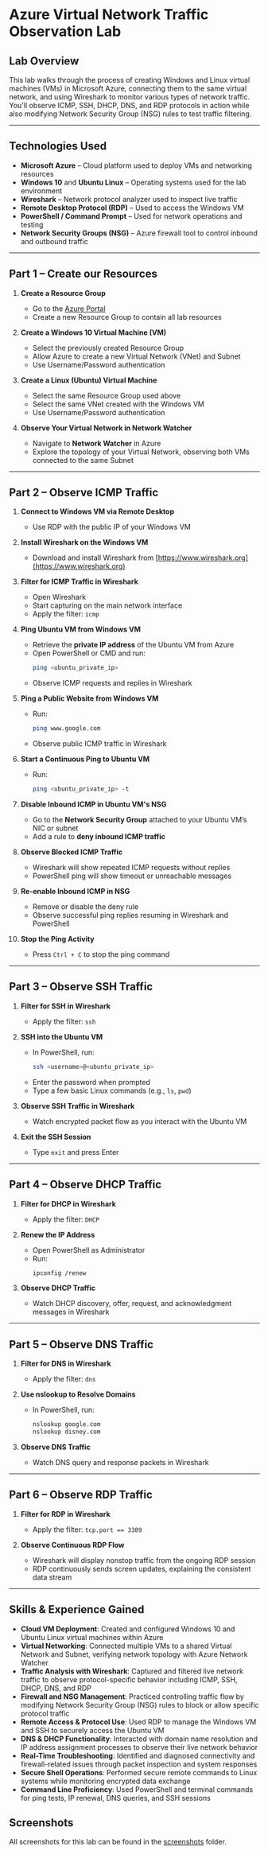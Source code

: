 # Azure Virtual Network Traffic Observation Lab

## Lab Overview

This lab walks through the process of creating Windows and Linux virtual machines (VMs) in Microsoft Azure, connecting them to the same virtual network, and using Wireshark to monitor various types of network traffic. You'll observe ICMP, SSH, DHCP, DNS, and RDP protocols in action while also modifying Network Security Group (NSG) rules to test traffic filtering.

---

## Technologies Used

- **Microsoft Azure** – Cloud platform used to deploy VMs and networking resources
- **Windows 10** and **Ubuntu Linux** – Operating systems used for the lab environment
- **Wireshark** – Network protocol analyzer used to inspect live traffic
- **Remote Desktop Protocol (RDP)** – Used to access the Windows VM
- **PowerShell / Command Prompt** – Used for network operations and testing
- **Network Security Groups (NSG)** – Azure firewall tool to control inbound and outbound traffic

---

## Part 1 – Create our Resources

1. **Create a Resource Group**
   - Go to the [Azure Portal](https://portal.azure.com/)
   - Create a new Resource Group to contain all lab resources

2. **Create a Windows 10 Virtual Machine (VM)**
   - Select the previously created Resource Group
   - Allow Azure to create a new Virtual Network (VNet) and Subnet
   - Use Username/Password authentication

3. **Create a Linux (Ubuntu) Virtual Machine**
   - Select the same Resource Group used above
   - Select the same VNet created with the Windows VM
   - Use Username/Password authentication

4. **Observe Your Virtual Network in Network Watcher**
   - Navigate to **Network Watcher** in Azure
   - Explore the topology of your Virtual Network, observing both VMs connected to the same Subnet

---

## Part 2 – Observe ICMP Traffic

1. **Connect to Windows VM via Remote Desktop**
   - Use RDP with the public IP of your Windows VM

2. **Install Wireshark on the Windows VM**
   - Download and install Wireshark from [https://www.wireshark.org](https://www.wireshark.org)

3. **Filter for ICMP Traffic in Wireshark**
   - Open Wireshark
   - Start capturing on the main network interface
   - Apply the filter: `icmp`

4. **Ping Ubuntu VM from Windows VM**
   - Retrieve the **private IP address** of the Ubuntu VM from Azure
   - Open PowerShell or CMD and run:
     ```bash
     ping <ubuntu_private_ip>
     ```
   - Observe ICMP requests and replies in Wireshark

5. **Ping a Public Website from Windows VM**
   - Run:
     ```bash
     ping www.google.com
     ```
   - Observe public ICMP traffic in Wireshark

6. **Start a Continuous Ping to Ubuntu VM**
   - Run:
     ```bash
     ping <ubuntu_private_ip> -t
     ```

7. **Disable Inbound ICMP in Ubuntu VM's NSG**
   - Go to the **Network Security Group** attached to your Ubuntu VM’s NIC or subnet
   - Add a rule to **deny inbound ICMP traffic**

8. **Observe Blocked ICMP Traffic**
   - Wireshark will show repeated ICMP requests without replies
   - PowerShell ping will show timeout or unreachable messages

9. **Re-enable Inbound ICMP in NSG**
   - Remove or disable the deny rule
   - Observe successful ping replies resuming in Wireshark and PowerShell

10. **Stop the Ping Activity**
    - Press `Ctrl + C` to stop the ping command

---

## Part 3 – Observe SSH Traffic

1. **Filter for SSH in Wireshark**
   - Apply the filter: `ssh`

2. **SSH into the Ubuntu VM**
   - In PowerShell, run:
     ```bash
     ssh <username>@<ubuntu_private_ip>
     ```
   - Enter the password when prompted
   - Type a few basic Linux commands (e.g., `ls`, `pwd`)

3. **Observe SSH Traffic in Wireshark**
   - Watch encrypted packet flow as you interact with the Ubuntu VM

4. **Exit the SSH Session**
   - Type `exit` and press Enter

---

## Part 4 – Observe DHCP Traffic

1. **Filter for DHCP in Wireshark**
   - Apply the filter: `DHCP`

2. **Renew the IP Address**
   - Open PowerShell as Administrator
   - Run:
     ```bash
     ipconfig /renew
     ```

3. **Observe DHCP Traffic**
   - Watch DHCP discovery, offer, request, and acknowledgment messages in Wireshark

---

## Part 5 – Observe DNS Traffic

1. **Filter for DNS in Wireshark**
   - Apply the filter: `dns`

2. **Use nslookup to Resolve Domains**
   - In PowerShell, run:
     ```bash
     nslookup google.com
     nslookup disney.com
     ```

3. **Observe DNS Traffic**
   - Watch DNS query and response packets in Wireshark

---

## Part 6 – Observe RDP Traffic

1. **Filter for RDP in Wireshark**
   - Apply the filter: `tcp.port == 3389`

2. **Observe Continuous RDP Flow**
   - Wireshark will display nonstop traffic from the ongoing RDP session
   - RDP continuously sends screen updates, explaining the consistent data stream
  
---

## Skills & Experience Gained

- **Cloud VM Deployment**: Created and configured Windows 10 and Ubuntu Linux virtual machines within Azure
- **Virtual Networking**: Connected multiple VMs to a shared Virtual Network and Subnet, verifying network topology with Azure Network Watcher
- **Traffic Analysis with Wireshark**: Captured and filtered live network traffic to observe protocol-specific behavior including ICMP, SSH, DHCP, DNS, and RDP
- **Firewall and NSG Management**: Practiced controlling traffic flow by modifying Network Security Group (NSG) rules to block or allow specific protocol traffic
- **Remote Access & Protocol Use**: Used RDP to manage the Windows VM and SSH to securely access the Ubuntu VM
- **DNS & DHCP Functionality**: Interacted with domain name resolution and IP address assignment processes to observe their live network behavior
- **Real-Time Troubleshooting**: Identified and diagnosed connectivity and firewall-related issues through packet inspection and system responses
- **Secure Shell Operations**: Performed secure remote commands to Linux systems while monitoring encrypted data exchange
- **Command Line Proficiency**: Used PowerShell and terminal commands for ping tests, IP renewal, DNS queries, and SSH sessions

## Screenshots

All screenshots for this lab can be found in the [screenshots](./screenshots) folder.
